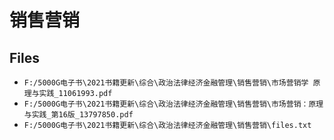 # 销售营销

## Files

- `F:/5000G电子书\2021书籍更新\综合\政治法律经济金融管理\销售营销\市场营销学 原理与实践_11061993.pdf`
- `F:/5000G电子书\2021书籍更新\综合\政治法律经济金融管理\销售营销\市场营销：原理与实践_第16版_13797850.pdf`
- `F:/5000G电子书\2021书籍更新\综合\政治法律经济金融管理\销售营销\files.txt`
